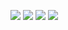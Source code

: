 ![](http://github-profile-summary-cards.vercel.app/api/cards/profile-details?username=anhelina-lunova&theme=zenburn)
![](https://github-readme-stats.vercel.app/api/top-langs/?username=anhelina-lunova&exclude_repo=github-readme-stats,anhelina-lunova.github.io&layout=compact&hide_border=true&card_width=700&bg_color=3F3F3F&title_color=ECD99F&text_color=D4D4C0)
![](http://github-profile-summary-cards.vercel.app/api/cards/stats?username=anhelina-lunova&theme=zenburn)
![](https://github-readme-streak-stats.herokuapp.com?user=anhelina-lunova&theme=noctis-minimus&hide_border=true&date_format=j%20M%5B%20Y%5D&card_width=356)
